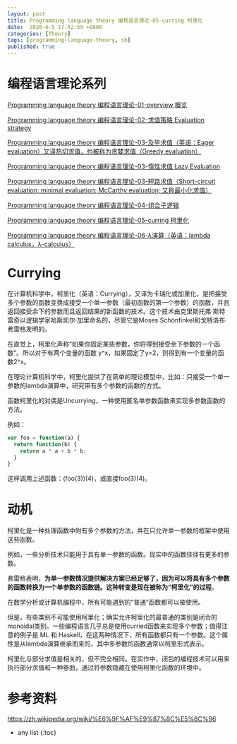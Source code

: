 ```yaml
---
layout: post
title: Programming language theory 编程语言理论-05-curring 柯里化
date:  2020-6-5 17:42:59 +0800
categories: [Theory]
tags: [programming-language-theory, sh]
published: true
---
```


# 编程语言理论系列

[Programming language theory 编程语言理论-01-overview 概览](https://houbb.github.io/2020/06/05/programming-language-theory-01-overivew)

[Programming language theory 编程语言理论-02-求值策略 Evaluation strategy](https://houbb.github.io/2020/06/05/programming-language-theory-02-evaluation-strategy)

[Programming language theory 编程语言理论-03-及早求值（英语：Eager evaluation）又译热切求值，也被称为贪婪求值（Greedy evaluation）](https://houbb.github.io/2020/06/05/programming-language-theory-03-eager-evaluation)

[Programming language theory 编程语言理论-03-惰性求值 Lazy Evaluation](https://houbb.github.io/2020/06/05/programming-language-theory-03-lazy-evaluation)

[Programming language theory 编程语言理论-03-短路求值（Short-circuit evaluation; minimal evaluation; McCarthy evaluation; 又称最小化求值）](https://houbb.github.io/2020/06/05/programming-language-theory-03-min-evaluation)

[Programming language theory 编程语言理论-04-组合子逻辑](https://houbb.github.io/2020/06/05/programming-language-theory-04-combine)

[Programming language theory 编程语言理论-05-curring 柯里化](https://houbb.github.io/2020/06/05/programming-language-theory-05-curring)

[Programming language theory 编程语言理论-06-λ演算（英语：lambda calculus，λ-calculus）](https://houbb.github.io/2020/06/05/programming-language-theory-06-lambda-calculus)

# Currying

在计算机科学中，柯里化（英语：Currying），又译为卡瑞化或加里化，是把接受多个参数的函数变换成接受一个单一参数（最初函数的第一个参数）的函数，并且返回接受余下的参数而且返回结果的新函数的技术。这个技术由克里斯托弗·斯特雷奇以逻辑学家哈斯凯尔·加里命名的，尽管它是Moses Schönfinkel和戈特洛布·弗雷格发明的。

在直觉上，柯里化声称“如果你固定某些参数，你将得到接受余下参数的一个函数”。所以对于有两个变量的函数 y^x，如果固定了y=2，则得到有一个变量的函数2^x。

在理论计算机科学中，柯里化提供了在简单的理论模型中，比如：只接受一个单一参数的lambda演算中，研究带有多个参数的函数的方式。

函数柯里化的对偶是Uncurrying，一种使用匿名单参数函数来实现多参数函数的方法。

例如：

```js
var foo = function(a) {
  return function(b) {
    return a * a + b * b;
  }
}
```

这样调用上述函数：(foo(3))(4)，或直接foo(3)(4)。

# 动机

柯里化是一种处理函数中附有多个参数的方法，并在只允许单一参数的框架中使用这些函数。

例如，一些分析技术只能用于具有单一参数的函数。现实中的函数往往有更多的参数。

弗雷格表明，**为单一参数情况提供解决方案已经足够了，因为可以将具有多个参数的函数转换为一个单参数的函数链。这种转变是现在被称为“柯里化”的过程**。

在数学分析或计算机编程中，所有可能遇到的“普通”函数都可以被使用。

但是，有些类别不可能使用柯里化；确实允许柯里化的最普通的类别是闭合的monoidal类别。一些编程语言几乎总是使用curried函数来实现多个参数；值得注意的例子是 ML 和 Haskell，在这两种情况下，所有函数都只有一个参数。这个属性是从lambda演算继承而来的，其中多参数的函数通常以柯里形式表示。

柯里化与部分求值是相关的，但不完全相同。在实作中，闭包的编程技术可以用来执行部分求值和一种卷曲，通过将参数隐藏在使用柯里化函数的环境中。


# 参考资料

https://zh.wikipedia.org/wiki/%E6%9F%AF%E9%87%8C%E5%8C%96

* any list
{:toc}